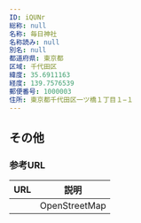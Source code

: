 ```yaml
---
ID: iQUNr
総称: null
名称: 毎日神社
名称読み: null
別名: null
都道府県: 東京都
区域: 千代田区
緯度: 35.6911163
経度: 139.7576539
郵便番号: 1000003
住所: 東京都千代田区一ツ橋１丁目１−１
---
```


## その他

### 参考URL

| URL | 説明          |
| --- | ------------- |
|     | OpenStreetMap |
